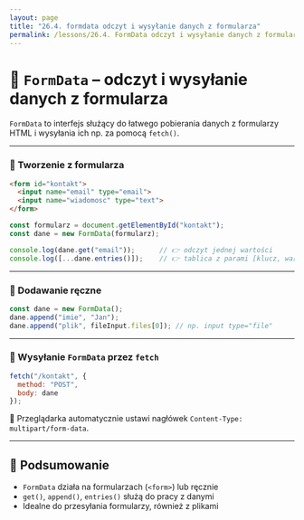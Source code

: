 ```yaml
---
layout: page
title: "26.4. formdata odczyt i wysyłanie danych z formularza"
permalink: /lessons/26.4. FormData odczyt i wysyłanie danych z formularza/
---
```


# 📝 `FormData` – odczyt i wysyłanie danych z formularza

`FormData` to interfejs służący do łatwego pobierania danych z formularzy HTML i wysyłania ich np. za pomocą `fetch()`.

---

### 🔹 Tworzenie z formularza

```html
<form id="kontakt">
  <input name="email" type="email">
  <input name="wiadomosc" type="text">
</form>
```

```js
const formularz = document.getElementById("kontakt");
const dane = new FormData(formularz);

console.log(dane.get("email"));      // 👉 odczyt jednej wartości
console.log([...dane.entries()]);    // 👉 tablica z parami [klucz, wartość]
```

---

### 🔹 Dodawanie ręczne

```js
const dane = new FormData();
dane.append("imie", "Jan");
dane.append("plik", fileInput.files[0]); // np. input type="file"
```

---

### 🔹 Wysyłanie `FormData` przez `fetch`

```js
fetch("/kontakt", {
  method: "POST",
  body: dane
});
```

📌 Przeglądarka automatycznie ustawi nagłówek `Content-Type: multipart/form-data`.

---

## 🧠 Podsumowanie

- `FormData` działa na formularzach (`<form>`) lub ręcznie
- `get()`, `append()`, `entries()` służą do pracy z danymi
- Idealne do przesyłania formularzy, również z plikami


